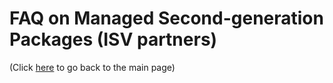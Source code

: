 # FAQ on Managed Second-generation Packages (ISV partners)

(Click [here](../intro.md) to go back to the main page)